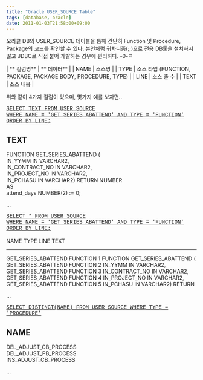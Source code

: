```yaml
---
title: "Oracle USER_SOURCE Table"
tags: [database, oracle]
date: 2011-01-03T21:58:00+09:00
---
```


오라클 DB의 USER\_SOURCE 테이블을 통해 간단히 Function 및 Procedure, Package의 코드를 확인할 수 있다. 본인처럼 귀차니즘(;;)으로 전용 DB툴을 설치하지 않고 JDBC로 직접 붙어 개발하는 경우에 편리하다. -0-ㅋ

| ** 컬럼명** | ** 데이터** |
|  NAME |  소스명 |
|  TYPE |  소스 타입 (FUNCTION, PACKAGE, PACKAGE BODY, PROCEDURE, TYPE) |
|  LINE |  소스 줄 수 |
|  TEXT |  소스 내용 |

  
위와 같이 4가지 컬럼이 있으며, 몇가지 예를 보자면..  
  

<u><span style="FONT-FAMILY: Courier New">SELECT TEXT FROM USER_SOURCE</span><br>
<span style="FONT-FAMILY: Courier New">WHERE NAME = 'GET_SERIES_ABATTEND' AND TYPE = 'FUNCTION' ORDER BY LINE;</span></u>  
  
TEXT  
-------------------------------------------------------------------------  
FUNCTION      GET\_SERIES\_ABATTEND (    
         IN\_YYMM IN VARCHAR2,    
         IN\_CONTRACT\_NO IN VARCHAR2,    
         IN\_PROJECT\_NO IN VARCHAR2,    
         IN\_PCHASU IN VARCHAR2) RETURN NUMBER   
  AS      
      attend\_days NUMBER(2) := 0;      
  
...  

  

<u><span style="FONT-FAMILY: Courier New">SELECT * FROM USER_SOURCE</span><br>
<span style="FONT-FAMILY: Courier New">WHERE NAME = 'GET_SERIES_ABATTEND' AND TYPE = 'FUNCTION' ORDER BY LINE;</span><br>
</u>  
 NAME                TYPE     LINE TEXT  
 ------------------- -------- ---- --------------------------------------  
 GET\_SERIES\_ABATTEND FUNCTION    1 FUNCTION      GET\_SERIES\_ABATTEND (    
 GET\_SERIES\_ABATTEND FUNCTION    2         IN\_YYMM IN VARCHAR2,    
 GET\_SERIES\_ABATTEND FUNCTION    3         IN\_CONTRACT\_NO IN VARCHAR2,    
 GET\_SERIES\_ABATTEND FUNCTION    4         IN\_PROJECT\_NO IN VARCHAR2,    
 GET\_SERIES\_ABATTEND FUNCTION    5         IN\_PCHASU IN VARCHAR2) RETURN  
  
...
  

<u><span style="FONT-FAMILY: Courier New"><span style="FONT-FAMILY: Courier New">SELECT DISTINCT(NAME) FROM USER_SOURCE </span></span><span style="FONT-FAMILY: Courier New"><span style="FONT-FAMILY: Courier New">WHERE TYPE = 'PROCEDURE'</span></span></u>  
  
 NAME  
 ---------------------  
 DEL\_ADJUST\_CB\_PROCESS  
 DEL\_ADJUST\_PB\_PROCESS  
 INS\_ADJUST\_CB\_PROCESS  
  
...  

  

